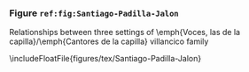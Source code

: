 ### Figure `ref:fig:Santiago-Padilla-Jalon`

Relationships between three settings of \emph{Voces, las de la
capilla}/\emph{Cantores de la capilla} villancico family

\includeFloatFile{figures/tex/Santiago-Padilla-Jalon}

